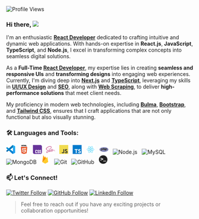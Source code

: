 ![Profile Views](https://komarev.com/ghpvc/?username=pradipchaudhary&style=flat-square&color=GREEN&label=Profile+Views)

### Hi there, <img src="https://media.giphy.com/media/hvRJCLFzcasrR4ia7z/giphy.gif" width="30" />

I'm an enthusiastic **[React Developer](https://reactjs.org/)** dedicated to crafting intuitive and dynamic web applications. With hands-on expertise in **React.js**, **JavaScript**, **TypeScript**, and **Node.js**, I excel in transforming complex concepts into seamless digital solutions.

As a **Full-Time [React Developer](https://reactjs.org/)**, my expertise lies in creating **seamless and responsive UIs** and **transforming designs** into engaging web experiences. Currently, I'm diving deep into **[Next.js](https://nextjs.org/)** and **[TypeScript](https://www.typescriptlang.org/)**, leveraging my skills in **[UI/UX Design](https://www.smashingmagazine.com/category/uiux)** and **[SEO](https://moz.com/beginners-guide-to-seo)**, along with **[Web Scraping](https://scrapy.org/)**, to deliver **high-performance solutions** that meet client needs.

My proficiency in modern web technologies, including **[Bulma](https://bulma.io/)**, **[Bootstrap](https://getbootstrap.com/)**, and **[Tailwind CSS](https://tailwindcss.com/)**, ensures that I craft applications that are not only functional but also visually stunning.


### 🛠️ Languages and Tools:

<p align="left">
    <img alt="Visual Studio Code" width="24px" src="https://raw.githubusercontent.com/github/explore/80688e429a7d4ef2fca1e82350fe8e3517d3494d/topics/visual-studio-code/visual-studio-code.png" />&nbsp;&nbsp;
    <img alt="HTML5" width="24px" src="https://raw.githubusercontent.com/github/explore/80688e429a7d4ef2fca1e82350fe8e3517d3494d/topics/html/html.png" />&nbsp;&nbsp;
    <img alt="CSS3" width="24px" src="https://raw.githubusercontent.com/github/explore/80688e429a7d4ef2fca1e82350fe8e3517d3494d/topics/css/css.png" />&nbsp;&nbsp;
    <img alt="Sass" width="24px" src="https://raw.githubusercontent.com/github/explore/80688e429a7d4ef2fca1e82350fe8e3517d3494d/topics/sass/sass.png" />&nbsp;&nbsp;
    <img alt="JavaScript" width="24px" src="https://raw.githubusercontent.com/github/explore/80688e429a7d4ef2fca1e82350fe8e3517d3494d/topics/javascript/javascript.png" />&nbsp;&nbsp;
    <img alt="TypeScript" width="24px" src="https://raw.githubusercontent.com/github/explore/80688e429a7d4ef2fca1e82350fe8e3517d3494d/topics/typescript/typescript.png" />&nbsp;&nbsp;
    <img alt="React" width="24px" src="https://raw.githubusercontent.com/github/explore/80688e429a7d4ef2fca1e82350fe8e3517d3494d/topics/react/react.png" />&nbsp;&nbsp;
    <!-- <img alt="Gatsby" width="24px" src="https://raw.githubusercontent.com/github/explore/e94815998e4e0713912fed477a1f346ec04c3da2/topics/gatsby/gatsby.png" />&nbsp;&nbsp; -->
    <!-- <img alt="GraphQL" width="24px" src="https://cdn.jsdelivr.net/gh/devicons/devicon/icons/graphql/graphql-plain.svg" />&nbsp;&nbsp; -->
    <img alt="PHP" width="24px" src="https://raw.githubusercontent.com/github/explore/80688e429a7d4ef2fca1e82350fe8e3517d3494d/topics/php/php.png" />&nbsp;&nbsp;
    <img alt="Node.js" width="24px" src="https://cdn.jsdelivr.net/gh/devicons/devicon/icons/nodejs/nodejs-original.svg" />&nbsp;&nbsp;
    <img alt="MySQL" width="24px" src="https://cdn.jsdelivr.net/gh/devicons/devicon/icons/mysql/mysql-original.svg" />&nbsp;&nbsp;
    <img alt="MongoDB" width="24px" src="https://cdn.jsdelivr.net/gh/devicons/devicon/icons/mongodb/mongodb-original.svg" />&nbsp;&nbsp;
    <img alt="Firebase" width="24px" src="https://raw.githubusercontent.com/github/explore/80688e429a7d4ef2fca1e82350fe8e3517d3494d/topics/firebase/firebase.png" />&nbsp;&nbsp;
    <img alt="Git" width="24px" src="https://cdn.jsdelivr.net/gh/devicons/devicon/icons/git/git-original.svg" />&nbsp;&nbsp;
    <img alt="GitHub" width="24px" src="https://user-images.githubusercontent.com/3369400/139447912-e0f43f33-6d9f-45f8-be46-2df5bbc91289.png" />&nbsp;&nbsp;
    <img alt="Terminal" width="24px" src="https://raw.githubusercontent.com/github/explore/80688e429a7d4ef2fca1e82350fe8e3517d3494d/topics/terminal/terminal.png" />
</p>

### 📫 Let's Connect!

[![Twitter Follow](https://img.shields.io/twitter/follow/pradipchaudhary?label=%40pradipchaudhary&style=social&logo=twitter&color=1DA1F2)](https://twitter.com/pradipchaudhary)
[![GitHub Follow](https://img.shields.io/github/followers/pradipchaudhary?style=social&logo=github&color=181717)](https://github.com/pradipchaudhary)
[![LinkedIn Follow](https://img.shields.io/badge/-LinkedIn-blue?style=social&logo=linkedin&color=0077B5)](https://linkedin.com/in/pradipchaudhary)

> Feel free to reach out if you have any exciting projects or collaboration opportunities!
